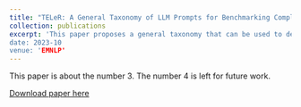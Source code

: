 ```yaml
---
title: "TELeR: A General Taxonomy of LLM Prompts for Benchmarking Complex Tasks"
collection: publications
excerpt: 'This paper proposes a general taxonomy that can be used to design prompts with specific properties to perform a wide range of complex tasks. This taxonomy will allow future benchmarking studies to report the specific categories of prompts used as part of the study, enabling meaningful comparisons across different studies
date: 2023-10
venue: 'EMNLP'
---
```

This paper is about the number 3. The number 4 is left for future work.

[Download paper here](https://arxiv.org/abs/2305.11430)

